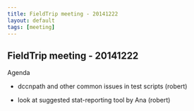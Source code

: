 ```yaml
---
title: FieldTrip meeting - 20141222
layout: default
tags: [meeting]
---
```


## FieldTrip meeting - 20141222

Agenda

*  dccnpath and other common issues in test scripts (robert)

*  look at suggested stat-reporting tool by Ana (robert)

